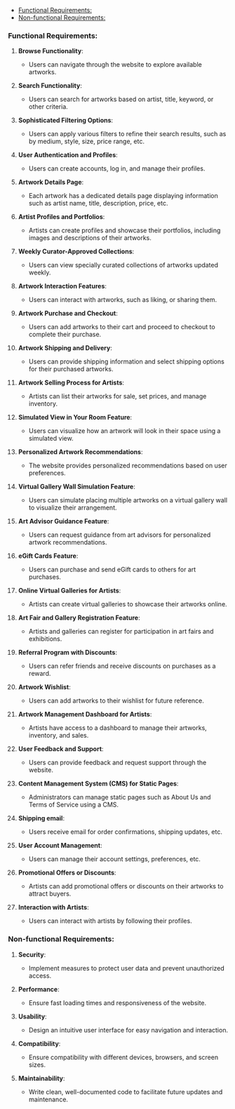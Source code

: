 <!--toc:start-->
- [Functional Requirements:](#functional-requirements)
- [Non-functional Requirements:](#non-functional-requirements)
<!--toc:end-->

### Functional Requirements:

1. **Browse Functionality**:
   - Users can navigate through the website to explore available artworks.

2. **Search Functionality**:
   - Users can search for artworks based on artist, title, keyword, or other criteria.

3. **Sophisticated Filtering Options**:
   - Users can apply various filters to refine their search results, such as by medium, style, size, price range, etc.

4. **User Authentication and Profiles**:
   - Users can create accounts, log in, and manage their profiles.

5. **Artwork Details Page**:
   - Each artwork has a dedicated details page displaying information such as artist name, title, description, price, etc.

6. **Artist Profiles and Portfolios**:
   - Artists can create profiles and showcase their portfolios, including images and descriptions of their artworks.

7. **Weekly Curator-Approved Collections**:
   - Users can view specially curated collections of artworks updated weekly.

8. **Artwork Interaction Features**:
   - Users can interact with artworks, such as liking, or sharing them.

9. **Artwork Purchase and Checkout**:
    - Users can add artworks to their cart and proceed to checkout to complete their purchase.

10. **Artwork Shipping and Delivery**:
    - Users can provide shipping information and select shipping options for their purchased artworks.

11. **Artwork Selling Process for Artists**:
    - Artists can list their artworks for sale, set prices, and manage inventory.

12. **Simulated View in Your Room Feature**:
    - Users can visualize how an artwork will look in their space using a simulated view.

13. **Personalized Artwork Recommendations**:
    - The website provides personalized recommendations based on user preferences.

14. **Virtual Gallery Wall Simulation Feature**:
    - Users can simulate placing multiple artworks on a virtual gallery wall to visualize their arrangement.

15. **Art Advisor Guidance Feature**:
    - Users can request guidance from art advisors for personalized artwork recommendations.

16. **eGift Cards Feature**:
    - Users can purchase and send eGift cards to others for art purchases.

17. **Online Virtual Galleries for Artists**:
    - Artists can create virtual galleries to showcase their artworks online.

18. **Art Fair and Gallery Registration Feature**:
    - Artists and galleries can register for participation in art fairs and exhibitions.

19. **Referral Program with Discounts**:
    - Users can refer friends and receive discounts on purchases as a reward.

20. **Artwork Wishlist**:
    - Users can add artworks to their wishlist for future reference.

21. **Artwork Management Dashboard for Artists**:
    - Artists have access to a dashboard to manage their artworks, inventory, and sales.

22. **User Feedback and Support**:
    - Users can provide feedback and request support through the website.

23. **Content Management System (CMS) for Static Pages**:
    - Administrators can manage static pages such as About Us and Terms of Service using a CMS.

24. **Shipping email**:
    - Users receive email for order confirmations, shipping updates, etc.

25. **User Account Management**:
    - Users can manage their account settings, preferences, etc.

26. **Promotional Offers or Discounts**:
    - Artists can add promotional offers or discounts on their artworks to attract buyers.

27. **Interaction with Artists**:
    - Users can interact with artists by following their profiles.

### Non-functional Requirements:

1. **Security**:
   - Implement measures to protect user data and prevent unauthorized access.

2. **Performance**:
   - Ensure fast loading times and responsiveness of the website.

3. **Usability**:
   - Design an intuitive user interface for easy navigation and interaction.

4. **Compatibility**:
   - Ensure compatibility with different devices, browsers, and screen sizes.

5. **Maintainability**:
   - Write clean, well-documented code to facilitate future updates and maintenance.

